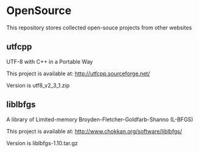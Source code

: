 OpenSource
==========

This repository stores collected open-souce projects from other websites

utfcpp
------
UTF-8 with C++ in a Portable Way 

This project is available at: http://utfcpp.sourceforge.net/

Version is utf8_v2_3_1.zip

liblbfgs
--------
A library of Limited-memory Broyden-Fletcher-Goldfarb-Shanno (L-BFGS)

This project is available at: http://www.chokkan.org/software/liblbfgs/

Version is liblbfgs-1.10.tar.gz


